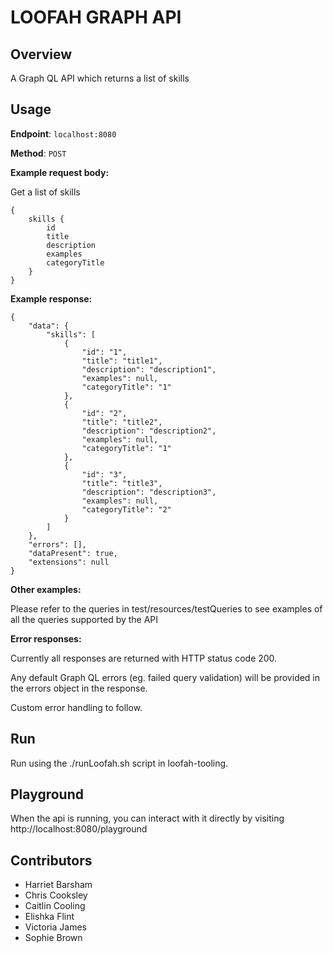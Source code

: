 # LOOFAH GRAPH API

## Overview

A Graph QL API which returns a list of skills

## Usage

**Endpoint**: `localhost:8080`

**Method**: `POST`

**Example request body:**

Get a list of skills
```
{
    skills {
        id
        title
        description
        examples
        categoryTitle
    }
}
```

**Example response:**

```
{
    "data": {
        "skills": [
            {
                "id": "1",
                "title": "title1",
                "description": "description1",
                "examples": null,
                "categoryTitle": "1"
            },
            {
                "id": "2",
                "title": "title2",
                "description": "description2",
                "examples": null,
                "categoryTitle": "1"
            },
            {
                "id": "3",
                "title": "title3",
                "description": "description3",
                "examples": null,
                "categoryTitle": "2"
            }
        ]
    },
    "errors": [],
    "dataPresent": true,
    "extensions": null
}
```

**Other examples:**

Please refer to the queries in test/resources/testQueries to see examples of 
all the queries supported by the API

**Error responses:**

Currently all responses are returned with HTTP status code 200. 

Any default Graph QL errors (eg. failed query validation) will be provided in the errors object in the response.

Custom error handling to follow. 

## Run

Run using the ./runLoofah.sh script in loofah-tooling.

## Playground

When the api is running, you can interact with it directly by visiting http://localhost:8080/playground

## Contributors
- Harriet Barsham
- Chris Cooksley
- Caitlin Cooling
- Elishka Flint
- Victoria James
- Sophie Brown
